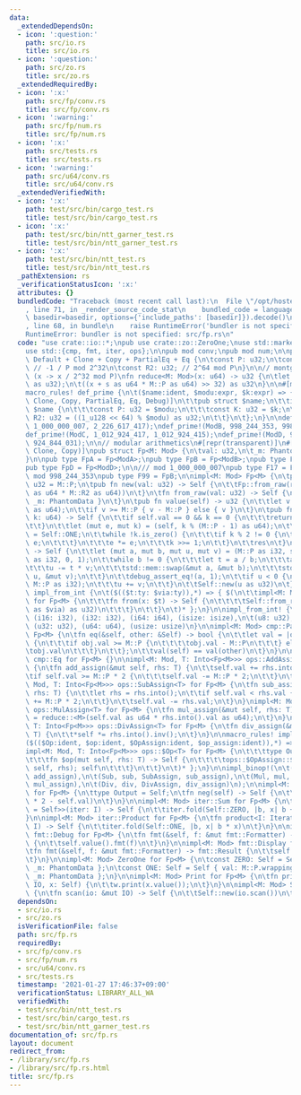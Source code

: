 ```yaml
---
data:
  _extendedDependsOn:
  - icon: ':question:'
    path: src/io.rs
    title: src/io.rs
  - icon: ':question:'
    path: src/zo.rs
    title: src/zo.rs
  _extendedRequiredBy:
  - icon: ':x:'
    path: src/fp/conv.rs
    title: src/fp/conv.rs
  - icon: ':warning:'
    path: src/fp/num.rs
    title: src/fp/num.rs
  - icon: ':x:'
    path: src/tests.rs
    title: src/tests.rs
  - icon: ':warning:'
    path: src/u64/conv.rs
    title: src/u64/conv.rs
  _extendedVerifiedWith:
  - icon: ':x:'
    path: test/src/bin/cargo_test.rs
    title: test/src/bin/cargo_test.rs
  - icon: ':x:'
    path: test/src/bin/ntt_garner_test.rs
    title: test/src/bin/ntt_garner_test.rs
  - icon: ':x:'
    path: test/src/bin/ntt_test.rs
    title: test/src/bin/ntt_test.rs
  _pathExtension: rs
  _verificationStatusIcon: ':x:'
  attributes: {}
  bundledCode: "Traceback (most recent call last):\n  File \"/opt/hostedtoolcache/Python/3.9.1/x64/lib/python3.9/site-packages/onlinejudge_verify/documentation/build.py\"\
    , line 71, in _render_source_code_stat\n    bundled_code = language.bundle(stat.path,\
    \ basedir=basedir, options={'include_paths': [basedir]}).decode()\n  File \"/opt/hostedtoolcache/Python/3.9.1/x64/lib/python3.9/site-packages/onlinejudge_verify/languages/user_defined.py\"\
    , line 68, in bundle\n    raise RuntimeError('bundler is not specified: {}'.format(path.as_posix()))\n\
    RuntimeError: bundler is not specified: src/fp.rs\n"
  code: "use crate::io::*;\npub use crate::zo::ZeroOne;\nuse std::marker::PhantomData;\n\
    use std::{cmp, fmt, iter, ops};\n\npub mod conv;\npub mod num;\n\npub trait Mod:\
    \ Default + Clone + Copy + PartialEq + Eq {\n\tconst P: u32;\n\tconst K: u32;\
    \ // -1 / P mod 2^32\n\tconst R2: u32; // 2^64 mod P\n}\n\n// montgomery reduction\
    \ (x -> x / 2^32 mod P)\nfn reduce<M: Mod>(x: u64) -> u32 {\n\tlet s = M::K.wrapping_mul(x\
    \ as u32);\n\t((x + s as u64 * M::P as u64) >> 32) as u32\n}\n\n#[macro_export]\n\
    macro_rules! def_prime {\n\t($name:ident, $modu:expr, $k:expr) => {\n\t\t#[derive(Default,\
    \ Clone, Copy, PartialEq, Eq, Debug)]\n\t\tpub struct $name;\n\t\timpl Mod for\
    \ $name {\n\t\t\tconst P: u32 = $modu;\n\t\t\tconst K: u32 = $k;\n\t\t\tconst\
    \ R2: u32 = ((1_u128 << 64) % $modu) as u32;\n\t\t}\n\t};\n}\n\ndef_prime!(ModA,\
    \ 1_000_000_007, 2_226_617_417);\ndef_prime!(ModB, 998_244_353, 998_244_351);\n\
    def_prime!(ModC, 1_012_924_417, 1_012_924_415);\ndef_prime!(ModD, 924_844_033,\
    \ 924_844_031);\n\n// modular arithmetics\n#[repr(transparent)]\n#[derive(Default,\
    \ Clone, Copy)]\npub struct Fp<M: Mod> {\n\tval: u32,\n\t_m: PhantomData<M>,\n\
    }\n\npub type FpA = Fp<ModA>;\npub type FpB = Fp<ModB>;\npub type FpC = Fp<ModC>;\n\
    pub type FpD = Fp<ModD>;\n\n/// mod 1_000_000_007\npub type F17 = FpA;\n\n///\
    \ mod 998_244_353\npub type F99 = FpB;\n\nimpl<M: Mod> Fp<M> {\n\tpub const P:\
    \ u32 = M::P;\n\tpub fn new(val: u32) -> Self {\n\t\tFp::from_raw(reduce::<M>(val\
    \ as u64 * M::R2 as u64))\n\t}\n\tfn from_raw(val: u32) -> Self {\n\t\tFp { val,\
    \ _m: PhantomData }\n\t}\n\tpub fn value(self) -> u32 {\n\t\tlet v = reduce::<M>(self.val\
    \ as u64);\n\t\tif v >= M::P { v - M::P } else { v }\n\t}\n\tpub fn pow(self,\
    \ k: u64) -> Self {\n\t\tif self.val == 0 && k == 0 {\n\t\t\treturn Self::new(1);\n\
    \t\t}\n\t\tlet (mut e, mut k) = (self, k % (M::P - 1) as u64);\n\t\tlet mut res\
    \ = Self::ONE;\n\t\twhile !k.is_zero() {\n\t\t\tif k % 2 != 0 {\n\t\t\t\tres *=\
    \ e;\n\t\t\t}\n\t\t\te *= e;\n\t\t\tk >>= 1;\n\t\t}\n\t\tres\n\t}\n\tpub fn inv(self)\
    \ -> Self {\n\t\tlet (mut a, mut b, mut u, mut v) = (M::P as i32, self.value()\
    \ as i32, 0, 1);\n\t\twhile b != 0 {\n\t\t\tlet t = a / b;\n\t\t\ta -= t * b;\n\
    \t\t\tu -= t * v;\n\t\t\tstd::mem::swap(&mut a, &mut b);\n\t\t\tstd::mem::swap(&mut\
    \ u, &mut v);\n\t\t}\n\t\tdebug_assert_eq!(a, 1);\n\t\tif u < 0 {\n\t\t\tdebug_assert_eq!(v,\
    \ M::P as i32);\n\t\t\tu += v;\n\t\t}\n\t\tSelf::new(u as u32)\n\t}\n}\n\nmacro_rules!\
    \ impl_from_int {\n\t($(($t:ty: $via:ty)),*) => { $(\n\t\timpl<M: Mod> From<$t>\
    \ for Fp<M> {\n\t\t\tfn from(x: $t) -> Self {\n\t\t\t\tSelf::from_raw((x as $via).rem_euclid(M::P\
    \ as $via) as u32)\n\t\t\t}\n\t\t}\n\t)* };\n}\n\nimpl_from_int! {\n\t(i8: i32),\
    \ (i16: i32), (i32: i32), (i64: i64), (isize: isize),\n\t(u8: u32), (u16: u32),\
    \ (u32: u32), (u64: u64), (usize: usize)\n}\n\nimpl<M: Mod> cmp::PartialEq for\
    \ Fp<M> {\n\tfn eq(&self, other: &Self) -> bool {\n\t\tlet val = |obj: &Fp<M>|\
    \ {\n\t\t\tif obj.val >= M::P {\n\t\t\t\tobj.val - M::P\n\t\t\t} else {\n\t\t\t\
    \tobj.val\n\t\t\t}\n\t\t};\n\t\tval(self) == val(other)\n\t}\n}\n\nimpl<M: Mod>\
    \ cmp::Eq for Fp<M> {}\n\nimpl<M: Mod, T: Into<Fp<M>>> ops::AddAssign<T> for Fp<M>\
    \ {\n\tfn add_assign(&mut self, rhs: T) {\n\t\tself.val += rhs.into().val;\n\t\
    \tif self.val >= M::P * 2 {\n\t\t\tself.val -= M::P * 2;\n\t\t}\n\t}\n}\nimpl<M:\
    \ Mod, T: Into<Fp<M>>> ops::SubAssign<T> for Fp<M> {\n\tfn sub_assign(&mut self,\
    \ rhs: T) {\n\t\tlet rhs = rhs.into();\n\t\tif self.val < rhs.val {\n\t\t\tself.val\
    \ += M::P * 2;\n\t\t}\n\t\tself.val -= rhs.val;\n\t}\n}\nimpl<M: Mod, T: Into<Fp<M>>>\
    \ ops::MulAssign<T> for Fp<M> {\n\tfn mul_assign(&mut self, rhs: T) {\n\t\tself.val\
    \ = reduce::<M>(self.val as u64 * rhs.into().val as u64);\n\t}\n}\nimpl<M: Mod,\
    \ T: Into<Fp<M>>> ops::DivAssign<T> for Fp<M> {\n\tfn div_assign(&mut self, rhs:\
    \ T) {\n\t\t*self *= rhs.into().inv();\n\t}\n}\n\nmacro_rules! impl_binop {\n\t\
    ($(($Op:ident, $op:ident, $OpAssign:ident, $op_assign:ident)),*) => { $(\n\t\t\
    impl<M: Mod, T: Into<Fp<M>>> ops::$Op<T> for Fp<M> {\n\t\t\ttype Output = Self;\n\
    \t\t\tfn $op(mut self, rhs: T) -> Self {\n\t\t\t\tops::$OpAssign::$op_assign(&mut\
    \ self, rhs); self\n\t\t\t}\n\t\t}\n\t)* };\n}\n\nimpl_binop!(\n\t(Add, add, AddAssign,\
    \ add_assign),\n\t(Sub, sub, SubAssign, sub_assign),\n\t(Mul, mul, MulAssign,\
    \ mul_assign),\n\t(Div, div, DivAssign, div_assign)\n);\n\nimpl<M: Mod> ops::Neg\
    \ for Fp<M> {\n\ttype Output = Self;\n\tfn neg(self) -> Self {\n\t\tFp::from_raw(M::P\
    \ * 2 - self.val)\n\t}\n}\n\nimpl<M: Mod> iter::Sum for Fp<M> {\n\tfn sum<I: Iterator<Item\
    \ = Self>>(iter: I) -> Self {\n\t\titer.fold(Self::ZERO, |b, x| b + x)\n\t}\n\
    }\n\nimpl<M: Mod> iter::Product for Fp<M> {\n\tfn product<I: Iterator<Item = Self>>(iter:\
    \ I) -> Self {\n\t\titer.fold(Self::ONE, |b, x| b * x)\n\t}\n}\n\nimpl<M: Mod>\
    \ fmt::Debug for Fp<M> {\n\tfn fmt(&self, f: &mut fmt::Formatter) -> fmt::Result\
    \ {\n\t\tself.value().fmt(f)\n\t}\n}\n\nimpl<M: Mod> fmt::Display for Fp<M> {\n\
    \tfn fmt(&self, f: &mut fmt::Formatter) -> fmt::Result {\n\t\tself.value().fmt(f)\n\
    \t}\n}\n\nimpl<M: Mod> ZeroOne for Fp<M> {\n\tconst ZERO: Self = Self { val: 0,\
    \ _m: PhantomData };\n\tconst ONE: Self = Self { val: M::P.wrapping_neg() % M::P,\
    \ _m: PhantomData };\n}\n\nimpl<M: Mod> Print for Fp<M> {\n\tfn print(w: &mut\
    \ IO, x: Self) {\n\t\tw.print(x.value());\n\t}\n}\n\nimpl<M: Mod> Scan for Fp<M>\
    \ {\n\tfn scan(io: &mut IO) -> Self {\n\t\tSelf::new(io.scan())\n\t}\n}\n"
  dependsOn:
  - src/io.rs
  - src/zo.rs
  isVerificationFile: false
  path: src/fp.rs
  requiredBy:
  - src/fp/conv.rs
  - src/fp/num.rs
  - src/u64/conv.rs
  - src/tests.rs
  timestamp: '2021-01-27 17:46:37+09:00'
  verificationStatus: LIBRARY_ALL_WA
  verifiedWith:
  - test/src/bin/ntt_test.rs
  - test/src/bin/cargo_test.rs
  - test/src/bin/ntt_garner_test.rs
documentation_of: src/fp.rs
layout: document
redirect_from:
- /library/src/fp.rs
- /library/src/fp.rs.html
title: src/fp.rs
---
```

